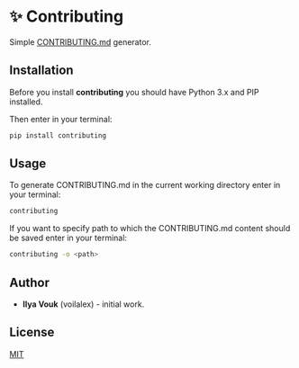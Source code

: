 # ✨ Contributing

Simple [CONTRIBUTING.md](https://gist.github.com/PurpleBooth/b24679402957c63ec426) generator.

## Installation

Before you install **contributing** you should have Python 3.x and PIP installed.

Then enter in your terminal:

```bash
pip install contributing
```

## Usage

To generate CONTRIBUTING.md in the current working directory enter in your terminal:

```bash
contributing
```

If you want to specify path to which the CONTRIBUTING.md content should be saved enter in your terminal:

```bash
contributing -o <path>
```

## Author

- **Ilya Vouk** (voilalex) - initial work.

## License

[MIT](LICENSE.md)
